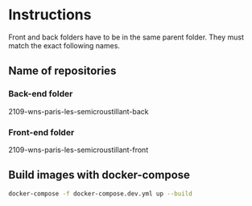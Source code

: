 # Instructions

Front and back folders have to be in the same parent folder.
They must match the exact following names.

## Name of repositories

### Back-end folder
2109-wns-paris-les-semicroustillant-back

### Front-end folder
2109-wns-paris-les-semicroustillant-front

## Build images with docker-compose
```bash
docker-compose -f docker-compose.dev.yml up --build
```